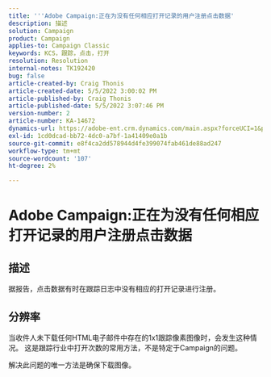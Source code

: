 ```yaml
---
title: '''Adobe Campaign:正在为没有任何相应打开记录的用户注册点击数据'
description: 描述
solution: Campaign
product: Campaign
applies-to: Campaign Classic
keywords: KCS，跟踪，点击，打开
resolution: Resolution
internal-notes: TK192420
bug: false
article-created-by: Craig Thonis
article-created-date: 5/5/2022 3:00:02 PM
article-published-by: Craig Thonis
article-published-date: 5/5/2022 3:07:46 PM
version-number: 2
article-number: KA-14672
dynamics-url: https://adobe-ent.crm.dynamics.com/main.aspx?forceUCI=1&pagetype=entityrecord&etn=knowledgearticle&id=b4473908-84cc-ec11-a7b5-6045bd00d995
exl-id: 1cd0dcad-bb72-4dc0-a7bf-1a41409e0a1b
source-git-commit: e8f4ca2dd578944d4fe399074fab461de88ad247
workflow-type: tm+mt
source-wordcount: '107'
ht-degree: 2%

---
```


# Adobe Campaign:正在为没有任何相应打开记录的用户注册点击数据

## 描述

据报告，点击数据有时在跟踪日志中没有相应的打开记录进行注册。

## 分辨率


当收件人未下载任何HTML电子邮件中存在的1x1跟踪像素图像时，会发生这种情况。 这是跟踪行业中打开次数的常用方法，不是特定于Campaign的问题。

解决此问题的唯一方法是确保下载图像。
